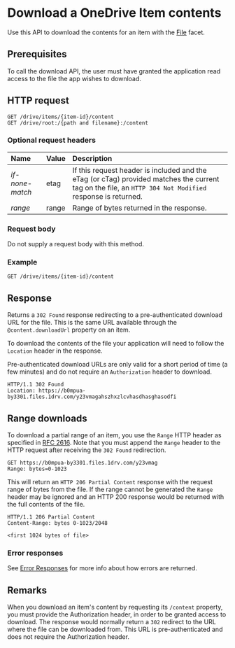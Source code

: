 # Download a OneDrive Item contents

Use this API to download the contents for an item with the [File][file-facet] facet.

## Prerequisites
To call the download API, the user must have granted the application read access
to the file the app wishes to download.

## HTTP request
<!-- { "blockType": "ignored" } -->
```http
GET /drive/items/{item-id}/content
GET /drive/root:/{path and filename}:/content
```

### Optional request headers

| Name            | Value | Description                                                                                                                                              |
|:----------------|:------|:---------------------------------------------------------------------------------------------------------------------------------------------------------|
| _if-none-match_ | etag  | If this request header is included and the eTag (or cTag) provided matches the current tag on the file, an `HTTP 304 Not Modified` response is returned. |
| _range_         | range | Range of bytes returned in the response.                                                                                                   |

### Request body

Do not supply a request body with this method.

### Example

<!-- { "blockType": "request", "name": "download-item-content", "scopes": "files.read" } -->
```http
GET /drive/items/{item-id}/content
```

## Response

Returns a `302 Found` response redirecting to a pre-authenticated download URL
for the file. This is the same URL available through the `@content.downloadUrl`
property on an item.

To download the contents of the file your application will need to follow
the `Location` header in the response.

Pre-authenticated download URLs are only valid for a short period of time (a few
minutes) and do not require an `Authorization` header to download.

<!-- { "blockType": "response", "@odata.type": "stream" } -->
```http
HTTP/1.1 302 Found
Location: https://b0mpua-by3301.files.1drv.com/y23vmagahszhxzlcvhasdhasghasodfi
```

## Range downloads

To download a partial range of an item, you use the `Range` HTTP header
as specified in [RFC 2616][rfc-2616]. Note that you must append the `Range`
header to the HTTP request after receiving the `302 Found` redirection.

[rfc-2616]: https://www.ietf.org/rfc/rfc2616.txt

<!-- { "blockType": "request", "name": "download-item-partial" } -->
```http
GET https://b0mpua-by3301.files.1drv.com/y23vmag
Range: bytes=0-1023
```

This will return an `HTTP 206 Partial Content` response with the request
range of bytes from the file. If the range cannot be generated the `Range`
header may be ignored and an HTTP 200 response would be returned with the
full contents of the file.

<!-- { "blockType": "response", "name": "download-item-partial", "@odata.type": "stream" } -->
```http
HTTP/1.1 206 Partial Content
Content-Range: bytes 0-1023/2048

<first 1024 bytes of file>
```

### Error responses

See [Error Responses][error-response] for more info about
how errors are returned.

## Remarks

When you download an item's content by requesting its `/content` property, you
must provide the Authorization header, in order to be granted access to download.
The response would normally return a `302` redirect to the URL where the file
can be downloaded from. This URL is pre-authenticated and does not require the
Authorization header.

[error-response]: ../misc/errors.md
[file-facet]: ../facets/file_facet.md

<!-- {
  "type": "#page.annotation",
  "description": "Download the contents of an item in OneDrive",
  "keywords": "download,item,contents",
  "section": "documentation",
  "tocPath": "Items/Download"
} -->
